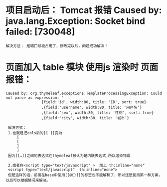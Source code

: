 # 项目启动后： Tomcat 报错 Caused by: java.lang.Exception: Socket bind failed: [730048]
    解决方法： 是端口号被占用了，修改完以后，问题成功解决！
    
# 页面加入 table 模块 使用js 渲染时 页面报错：
    Caused by: org.thymeleaf.exceptions.TemplateProcessingException: Could not parse as expression: "
                    {field:'id', width:80, title: 'ID', sort: true}
                    ,{field:'username', width:80, title: '用户名'}
                    ,{field:'sex', width:80, title: '性别', sort: true}
                    ,{field:'city', width:80, title: '城市'}
                    
     解决方式：
     1.也就是把cols后的[[ ]]变为
         [
         [
         ]
         ]
     因为[[…]]之间的表达式在thymeleaf被认为是内联表达式,所以渲染错误
     
     2.或者在<script type="text/javascript" >  加上 th:inline="none"
     <script type="text/javascript"  th:inline="none">
     但是这样的话，前面在base中使用[[@{}]]的标签也不能解析了，所以还是使用第一种方案，以后可以根据情况来解决。
